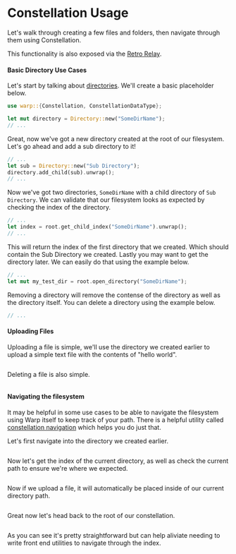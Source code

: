 # Constellation Usage

Let's walk through creating a few files and folders, then navigate through them using Constellation.

This functionality is also exposed via the [Retro Relay](api/overview.md).



#### Basic Directory Use Cases

Let's start by talking about [directories](constellation/directory.md). We'll create a basic placeholder below.

```rust
use warp::{Constellation, ConstellationDataType};

let mut directory = Directory::new("SomeDirName");
// ...
```

Great, now we've got a new directory created at the root of our filesystem. Let's go ahead and add a sub directory to it!

```rust
// ...
let sub = Directory::new("Sub Directory");
directory.add_child(sub).unwrap();
// ...
```
Now we've got two directories, `SomeDirName` with a child directory of `Sub Directory`.
We can validate that our filesystem looks as expected by checking the index of the directory.

```rust
// ...
let index = root.get_child_index("SomeDirName").unwrap();
// ...
```

This will return the index of the first directory that we created. Which should contain the Sub Directory we created.
Lastly you may want to get the directory later. We can easily do that using the example below.

```rust
// ...
let mut my_test_dir = root.open_directory("SomeDirName");
```

Removing a directory will remove the contense of the directory as well as the directory itself. You can delete a directory using the example below.

```rust
// ...
```

#### Uploading Files

Uploading a file is simple, we'll use the directory we created earlier to upload a simple text file with the contents of "hello world".

```rust
```

Deleting a file is also simple.


```rust
```

#### Navigating the filesystem

It may be helpful in some use cases to be able to navigate the filesystem using Warp itself to keep track of your path. There is a helpful utility called [constellation navigation](constellation/extensions/navigation.md) which helps you do just that.


Let's first navigate into the directory we created earlier.

```rust
```

Now let's get the index of the current directory, as well as check the current path to ensure we're where we expected.

```rust
```

Now if we upload a file, it will automatically be placed inside of our current directory path.

```rust
```

Great now let's head back to the root of our constellation.

```rust
```

As you can see it's pretty straightforward but can help aliviate needing to write front end utilities to navigate through the index.
